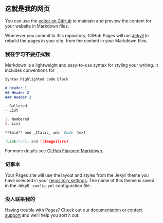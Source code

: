 ## 这就是我的网页

You can use the [editor on GitHub](https://github.com/vitaminzz/test/edit/master/index.md) to maintain and preview the content for your website in Markdown files.

Whenever you commit to this repository, GitHub Pages will run [Jekyll](https://jekyllrb.com/) to rebuild the pages in your site, from the content in your Markdown files.

### 我在学习不要打扰我

Markdown is a lightweight and easy-to-use syntax for styling your writing. It includes conventions for

```markdown
Syntax highlighted code block

# Header 1
## Header 2
### Header 3

- Bulleted
- List

1. Numbered
2. List

**Bold** and _Italic_ and `Code` text

[Link](url) and ![Image](src)
```

For more details see [GitHub Flavored Markdown](https://guides.github.com/features/mastering-markdown/).

### 记事本

Your Pages site will use the layout and styles from the Jekyll theme you have selected in your [repository settings](https://github.com/vitaminzz/test/settings). The name of this theme is saved in the Jekyll `_config.yml` configuration file.

### 没人联系我的
Having trouble with Pages? Check out our [documentation](https://help.github.com/categories/github-pages-basics/) or [contact support](https://github.com/contact) and we’ll help you sort it out.
